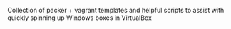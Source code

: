 Collection of packer + vagrant templates and helpful scripts to assist with quickly spinning up Windows boxes in VirtualBox